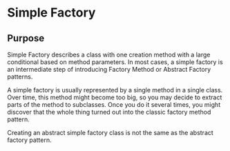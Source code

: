 # Simple Factory

## Purpose

Simple Factory describes a class with one creation method with a large conditional based 
on method parameters. In most cases, a simple factory is an intermediate step of introducing
Factory Method or Abstract Factory patterns.

A simple factory is usually represented by a single method in a single class. Over time, this method
might become too big, so you may decide to extract parts of the method to subclasses. Once you do it 
several times, you might discover that the whole thing turned out into the classic factory method pattern.

Creating an abstract simple factory class is not the same as the abstract factory pattern.